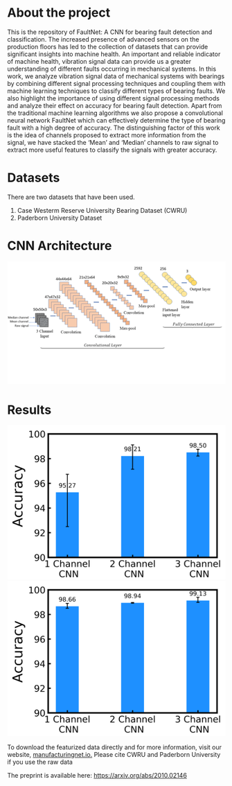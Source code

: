# About the project
This is the repository of FaultNet: A CNN for bearing fault detection and classification.
The increased presence of advanced sensors on the production floors has led to the collection of datasets that can provide significant insights into machine health. An important and reliable indicator of machine health, vibration signal data can provide us a greater understanding of different faults occurring in mechanical systems. In this  work,  we analyze vibration signal data of mechanical systems with bearings by combining different signal processing techniques and coupling  them with machine  learning  techniques to  classify different  types  of  bearing  faults. We  also  highlight the  importance  of  using  different  signal processing methods and analyze their effect on accuracy for bearing fault detection. Apart from the traditional machine learning  algorithms  we  also  propose  a  convolutional  neural  network  FaultNet  which  can  effectively determine the type of bearing fault with a high degree of accuracy. The distinguishing factor of this work is the idea of channels proposed to extract more information from the signal, we have stacked the ‘Mean’ and ‘Median’ channels to raw signal to extract more useful features to classify the signals with greater accuracy.

# Datasets
There are two datasets that have been used. 
1. Case Westerm Reserve University Bearing Dataset (CWRU)
2. Paderborn University Dataset

# CNN Architecture
![](images/cnn.png)

# Results
![](images/results.png)
![](images/results_paderborn.png)


To download the featurized data directly and for more information, visit our website, [manufacturingnet.io.](http://manufacturingnet.io/)
Please cite CWRU and Paderborn University if you use the raw data





The preprint is available here: https://arxiv.org/abs/2010.02146
